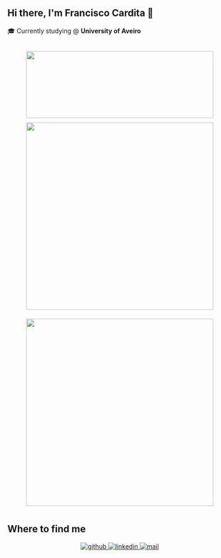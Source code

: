 ## Hi there, I'm Francisco Cardita 👋
🎓 Currently studying @ **University of Aveiro**

<br/>

<div align = center>
    <img src="https://github-readme-stats.vercel.app/api?username=franciscocardita&hide=prs&count_private=true&show_icons=true&theme=dracula" height = "150" width="420" />
</div>

<div align = center>
  <a href="https://github.com/franciscocardita/POO">
    <img src="https://github-readme-stats.vercel.app/api/pin/?username=franciscocardita&repo=POO&theme=dracula" width="420" style="padding: 10px;" x/>
  </a>
  <a href="https://github.com/franciscocardita/AC1">
    <img src="https://github-readme-stats.vercel.app/api/pin/?username=franciscocardita&repo=AC1&theme=dracula" width="420" style="padding: 10px;" />
  </a>
</div>

## Where to find me
<div align="center">
<a href="https://github.com/FranciscoCardita" target="_blank">
<img src=https://img.shields.io/badge/github-%2324292e.svg?&style=for-the-badge&logo=github&logoColor=white alt=github style="margin-bottom: 5px;" />
</a>
<a href="https://linkedin.com/in/franciscocardita" target="_blank">
<img src=https://img.shields.io/badge/linkedin-%231E77B5.svg?&style=for-the-badge&logo=linkedin&logoColor=white alt=linkedin style="margin-bottom: 5px;" />
</a>
<a href="mailto:franciscocardita@ua.pt" target="_blank">
<img src=https://img.shields.io/badge/mail-%2324292e.svg?&style=for-the-badge&logo=mail.ru&logoColor=white alt=mail style="margin-bottom: 5px;" />
</a>
</div>
